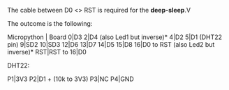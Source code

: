 The cable between D0 <> RST is required for the **deep-sleep**.V

The outcome is the following:

Micropython | Board
0|D3
2|D4 (also Led1 but inverse)*
4|D2
5|D1 (DHT22 pin)
9|SD2
10|SD3
12|D6
13|D7
14|D5
15|D8
16|D0 to RST (also Led2 but inverse)*
RST|RST to 16|D0


DHT22:

P1|3V3
P2|D1 + (10k to 3V3)
P3|NC
P4|GND
